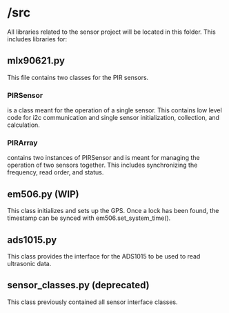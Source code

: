 #  /src

All libraries related to the sensor project will be located in this folder. This includes libraries for:


## mlx90621.py

This file contains two classes for the PIR sensors.

### PIRSensor

is a class meant for the operation of a single sensor. This contains low level code for i2c communication and single sensor initialization, collection, and calculation.

### PIRArray

contains two instances of PIRSensor and is meant for managing the operation of two sensors together. This includes synchronizing the frequency, read order, and status.

## em506.py (WIP)

This class initializes and sets up the GPS. Once a lock has been found, the timestamp can be synced with em506.set_system_time().

## ads1015.py

This class provides the interface for the ADS1015 to be used to read ultrasonic data.

## sensor_classes.py (deprecated)

This class previously contained all sensor interface classes.
